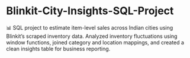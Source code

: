 # Blinkit-City-Insights-SQL-Project
📊 SQL project to estimate item-level sales across Indian cities using Blinkit’s scraped inventory data. Analyzed inventory fluctuations using window functions, joined category and location mappings, and created a clean insights table for business reporting.
